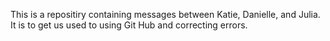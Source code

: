 This is  a repositiry containing messages between Katie, Danielle, and Julia. It is to get us used to using Git Hub and correcting errors.